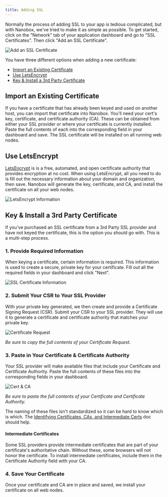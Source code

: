 ```yaml
---
title: Adding SSL
---
```


Normally the process of adding SSL to your app is tedious complicated, but with Nanobox, we've tried to make it as simple as possible. To get started, click on the "Network" tab of your application dashboard and go to "SSL Certificates". Then click "Add an SSL Certificate".

![Add an SSL Certificate](/images/ssl-add.png)

You have three different options when adding a new certificate:

- [Import an Existing Certificate](#import-an-existing-certificate)
- [Use LetsEncrypt](#use-letsencrypt)
- [Key & Install a 3rd Party Certificate](#key-amp-install-a-3rd-party-certificate)

## Import an Existing Certificate
If you have a certificate that has already been keyed and used on another host, you can import that certificate into Nanobox. You'll need your cert's key, certificate, and certificate authority (CA). These can be obtained from either your SSL provider or where your certificate is currently installed. Paste the full contents of each into the corresponding field in your dashboard and save. The SSL certificate will be installed on all running web nodes.

## Use LetsEncrypt
[LetsEncrypt](https://letsencrypt.org) is is a free, automated, and open certificate authority that provides encryption at no cost. When using LetsEncrypt, all you need to do is fill out the necessary information about your domain and organization, then save. Nanobox will generate the key, certificate, and CA, and install the certificate on all your web nodes.

![LetsEncrypt Information](/images/ssl-letsencrypt-info.png)

## Key & Install a 3rd Party Certificate
If you've purchased an SSL certificate from a 3rd Party SSL provider and have not keyed the certificate, this is the option you should go with. This is a multi-step process.

### 1. Provide Required Information
When keying a certificate, certain information is required. This information is used to create a secure, private key for your certificate. Fill out all the required fields in your dashboard and click "Next".

![SSL Certificate Information](/images/ssl-cert-info.png)

### 2. Submit Your CSR to Your SSL Provider
With your private key generated, we then create and provide a Certificate Signing Request (CSR). Submit your CSR to your SSL provider. They will use it to generate a certificate and certificate authority that matches your private key.

![Certificate Request](/images/ssl-cert-request.png)

*Be sure to copy the full contents of your Certificate Request.*

### 3. Paste in Your Certificate & Certificate Authority
Your SSL provider will make available files that include your Certificate and Certificate Authority. Paste the full contents of these files into the corresponding fields in your dashboard.

![Cert & CA](/images/ssl-cert-ca.png)

*Be sure to paste the full contents of your Certificate and Certificate Authority.*

The naming of these files isn't standardized so it can be hard to know which is which. The [Identifying Certificates, CAs, and Intermediate Certs](/domains-networking/ssl/indentifying/) doc should help.

#### Intermediate Certificates
Some SSL providers provide intermediate certificates that are part of your certificate's authoritative chain. Without these, some browsers will not honor the certificate. To install intermediate certificates, include them in the Certificate Authority field with your CA.

### 4. Save Your Certificate
Once your certificate and CA are in place and saved, we install your certificate on all web nodes.
